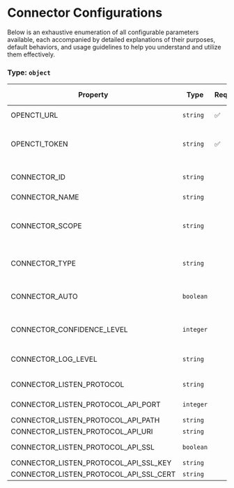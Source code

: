 # Connector Configurations

Below is an exhaustive enumeration of all configurable parameters available, each accompanied by detailed explanations of their purposes, default behaviors, and usage guidelines to help you understand and utilize them effectively.

### Type: `object`

| Property | Type | Required | Possible values | Default | Description |
| -------- | ---- | -------- | --------------- | ------- | ----------- |
| OPENCTI_URL | `string` | ✅ | Format: [`uri`](https://json-schema.org/understanding-json-schema/reference/string#built-in-formats) |  | The OpenCTI platform URL. |
| OPENCTI_TOKEN | `string` | ✅ | string |  | The token of the user who represents the connector in the OpenCTI platform. |
| CONNECTOR_ID | `string` |  | string | `"googledns--0c1ac73d-f173-4349-9580-322c22fa7768"` | A unique UUIDv4 identifier for this connector instance. |
| CONNECTOR_NAME | `string` |  | string | `"Google DNS"` | Name of the connector. |
| CONNECTOR_SCOPE | `string` |  | string | `"Domain-Name,Hostname"` | The scope or type of data the connector is importing, either a MIME type or Stix Object (for information only). |
| CONNECTOR_TYPE | `string` |  | string | `"INTERNAL_ENRICHMENT"` | Should always be set to INTERNAL_ENRICHMENT for this connector. |
| CONNECTOR_AUTO | `boolean` |  | boolean | `false` | Enables or disables automatic enrichment of observables for OpenCTI. |
| CONNECTOR_CONFIDENCE_LEVEL | `integer` |  | integer | `100` | The default confidence level (a number between 1 and 100). |
| CONNECTOR_LOG_LEVEL | `string` |  | `debug` `info` `warn` `error` | `"error"` | Determines the verbosity of the logs. |
| CONNECTOR_LISTEN_PROTOCOL | `string` |  | string | `null` | Protocol used for listening. |
| CONNECTOR_LISTEN_PROTOCOL_API_PORT | `integer` |  | integer | `null` | Port used for API listening. |
| CONNECTOR_LISTEN_PROTOCOL_API_PATH | `string` |  | string | `null` | API path for callback. |
| CONNECTOR_LISTEN_PROTOCOL_API_URI | `string` |  | string | `null` | Full URI for API listening. |
| CONNECTOR_LISTEN_PROTOCOL_API_SSL | `boolean` |  | boolean | `null` | Enable SSL for API listening. |
| CONNECTOR_LISTEN_PROTOCOL_API_SSL_KEY | `string` |  | string | `null` | SSL key file path. |
| CONNECTOR_LISTEN_PROTOCOL_API_SSL_CERT | `string` |  | string | `null` | SSL certificate file path. |
